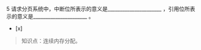 5
请求分页系统中，中断位所表示的意义是______________________ ，引用位所表示的意义是______________________ 。
- [x]  

> 知识点：连续内存分配。
